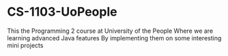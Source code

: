 # CS-1103-UoPeople

This the Programming 2 course at University of the People
Where we are learning advanced Java features
By implementing them on some interesting mini projects
